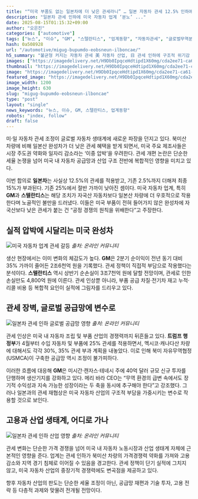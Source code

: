 ```yaml
---
title: "“미국 부품도 없는 일본차에 더 낮은 관세라니” … 일본 자동차 관세 12.5% 인하에 미국 완성차 업체 GM·스텔란티스 ‘분노’"
description: "일본차 관세 인하에 미국 자동차 업계 ‘분노’ ..."
date: 2025-08-15T01:15:32+09:00
author: "오은진"
categories: ["automotive"]
tags: ["뉴스", "이슈", "GM", "스텔란티스", "업계동향", "자동차관세", "글로벌무역분쟁"]
hash: 0a508928
url: "/automotive/migug-bupumdo-eobsneun-ilboncae/"
h5_summary: "불균형 커지는 자동차 관세 美 자동차 산업, 日 관세 인하에 구조적 위기감 고조"
images: ["https://imagedelivery.net/H9Db0IpqceHdtipd1X60mg/cda2ee71-ca61-4854-84d9-ab1e8734b700/public", "https://imagedelivery.net/H9Db0IpqceHdtipd1X60mg/0fdd777a-f45d-4f23-f520-de02077da100/public", "https://imagedelivery.net/H9Db0IpqceHdtipd1X60mg/59c0e380-424a-4811-a789-82854ebefc00/public", "https://imagedelivery.net/H9Db0IpqceHdtipd1X60mg/fb967afb-a14e-42e1-6e60-75760faa5100/public"]
thumbnail: "https://imagedelivery.net/H9Db0IpqceHdtipd1X60mg/cda2ee71-ca61-4854-84d9-ab1e8734b700/public"
image: "https://imagedelivery.net/H9Db0IpqceHdtipd1X60mg/cda2ee71-ca61-4854-84d9-ab1e8734b700/public"
featured_image: "https://imagedelivery.net/H9Db0IpqceHdtipd1X60mg/cda2ee71-ca61-4854-84d9-ab1e8734b700/public"
image_width: 1200
image_height: 630
slug: "migug-bupumdo-eobsneun-ilboncae"
type: "post"
layout: "single"
news_keywords: "뉴스, 이슈, GM, 스텔란티스, 업계동향"
robots: "index, follow"
draft: false
---
```


미·일 자동차 관세 조정이 글로벌 자동차 생태계에 새로운 파장을 던지고 있다. 북미산 차량에 비해 일본산 완성차가 더 낮은 관세 혜택을 받게 되면서, 미국 주요 제조사들은 시장 주도권 약화와 일자리 감소라는 ‘이중 압박’을 우려한다. 관세 개편 논란은 단순한 세율 논쟁을 넘어 미국 내 자동차 공급망과 산업 구조 전반에 복합적인 영향을 미치고 있다.

이번 합의로 **일본차**는 사실상 12.5%의 관세를 적용받고, 기존 2.5%까지 더해져 최종 15%가 부과된다. 기존 25%에서 절반 가까이 낮아진 셈이다. 미국 자동차 업계, 특히 **GM**과 **스텔란티스**는 해당 조치가 자국산 자동차보다 일본산 차량에 더 우호적으로 작용한다며 노골적인 불만을 드러냈다. 이들은 미국 부품이 전혀 들어가지 않은 완성차에 자국산보다 낮은 관세가 붙는 건 “공정 경쟁의 원칙을 위배한다”고 주장한다.

## 실적 압박에 시달리는 미국 완성차

![미국 자동차 업계 관세 갈등](https://imagedelivery.net/H9Db0IpqceHdtipd1X60mg/fb967afb-a14e-42e1-6e60-75760faa5100/public)
*출처: 온라인 커뮤니티*


생산 현장에서는 이미 변화의 체감도가 높다. **GM**은 2분기 순이익이 전년 동기 대비 35% 가까이 줄어든 2조6천억 원을 기록했다. 관세 정책이 직접적 부담으로 작용했다는 분석이다. **스텔란티스** 역시 상반기 순손실이 3조7천억 원에 달할 전망이며, 관세로 인한 손실만도 4,800억 원에 이른다. 관세 인상뿐 아니라, 부품 공급 차질·전기차 재고 누적·리콜 비용 등 복합적 요인이 실적에 그림자를 드리우고 있다.

## 관세 장벽, 글로벌 공급망에 변수로

![일본차 관세 인하 글로벌 공급망 영향](https://imagedelivery.net/H9Db0IpqceHdtipd1X60mg/59c0e380-424a-4811-a789-82854ebefc00/public)
*출처: 온라인 커뮤니티*


관세 인상은 미국 내 자동차 조립 및 부품 산업의 경쟁력까지 뒤흔들고 있다. **트럼프 행정부**가 4월부터 수입 자동차 및 부품에 25% 관세를 적용하면서, 멕시코·캐나다산 차량에 대해서도 각각 30%, 35% 관세 부과 계획을 내놓았다. 이로 인해 북미 자유무역협정(USMCA)이 구축한 공급망 역시 조정이 불가피하다.

이러한 흐름에 대응해 **GM**은 미시간·캔자스·테네시 주에 40억 달러 규모 신규 투자를 단행하며 생산기지를 강화하고 있다. 메리 바라 CEO는 “무역 환경의 급변 속에서도 장기적 수익성과 지속 가능한 성장이라는 두 축을 동시에 추구해야 한다”고 강조했다. 그러나 일본과의 관세 재협상은 미국 자동차 산업의 구조적 부담을 가중시키는 변수로 작용할 것으로 보인다.

## 고용과 산업 생태계, 어디로 가나

![일본차 관세 인하 산업 영향](https://imagedelivery.net/H9Db0IpqceHdtipd1X60mg/0fdd777a-f45d-4f23-f520-de02077da100/public)
*출처: 온라인 커뮤니티*


관세 변화는 단순한 가격 경쟁을 넘어 미국 내 자동차 노동시장과 산업 생태계 자체에 근본적인 영향을 준다. 업계는 관세 인하가 북미산 차량의 가격경쟁력 약화를 가져와 고용 감소와 지역 경기 침체로 이어질 수 있음을 경고한다. 관세 정책이 단기 실적에 그치지 않고, 미국 자동차 산업의 중장기적 경쟁력에도 변곡점을 제공하고 있다.

향후 자동차 산업의 판도는 단순한 세율 조정이 아닌, 공급망 재편과 기술 투자, 고용 전략 등 다층적 과제와 맞물려 전개될 전망이다.
